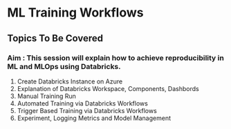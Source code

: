 # ML Training Workflows


## Topics To Be Covered

### Aim : This session will explain how to achieve reproducibility in ML and MLOps using Databricks. 

1. Create Databricks Instance on Azure 
2. Explanation of Databricks Workspace, Components, Dashbords
3. Manual Training Run
4. Automated Training via Databricks Workflows
5. Trigger Based Training via Databricks Workflows
6. Experiment, Logging Metrics and Model Management   

